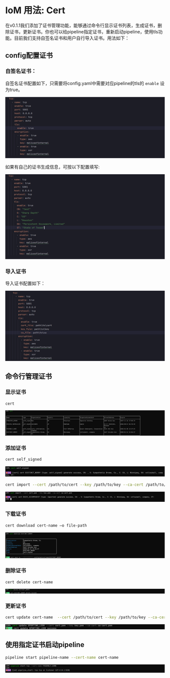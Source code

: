 # IoM 用法: Cert

在v0.1.1我们添加了证书管理功能，能够通过命令行显示证书列表，生成证书，删除证书，更新证书。你也可以给pipeline指定证书，重新启动pipeline，使用tls功能。目前我们支持自签名证书和用户自行导入证书。用法如下：



## config配置证书

### 自签名证书：

自签名证书配置如下，只需要将config.yaml中需要对应pipeline的tls的 `enable` 设为true。

![image-20250709205722039](../../../IoM/assets/self_signed_config.png)

如果有自己的证书生成信息，可按以下配置填写:

![image-20250709205939607](../../../IoM/assets/subjiect_info.png)



### 导入证书

导入证书配置如下：

![image-20250709210435483](../../../IoM/assets/import_cert.png)



## 命令行管理证书

### 显示证书

```
cert
```

![image-20250709210941317](../../../IoM/assets/cert_list.png)

### 添加证书

```bash
cert self_signed
```

![image-20250709210707269](../../../IoM/assets/generate_self_cert.png)

```bash
cert import --cert /path/to/cert --key /path/to/key --ca-cert /path/to/ca
```

![image-20250709211824315](../../../IoM/assets/cert_imported.png)

### 下载证书

```bash
cert download cert-name —o file-path
```

![image-20250709211227080](../../../IoM/assets/cert_download.png)

### 删除证书

```
cert delete cert-name
```

![image-20250709211525047](../../../IoM/assets/cert_delete.png)

### 更新证书

```bash
cert update cert-name  --cert /path/to/cert --key /path/to/key --ca-cert /path/to/ca
```

![image-20250709213311044](../../../IoM/assets/cert_update.png)



## 使用指定证书启动pipeline

```bash
pipeline start pipeline-name --cert-name cert-name
```

![image-20250709213539835](../../../IoM/assets/cert_pipeline_start.png)

